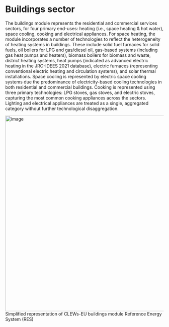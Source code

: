 # Buildings sector
The buildings module represents the residential and commercial services sectors, for four primary end-uses: heating (i.e., space heating & hot water), space cooling, cooking and electrical appliances. 
For space heating, the module incorporates a number of technologies to reflect the heterogeneity of heating systems in buildings. These include solid fuel furnaces for solid fuels, oil boilers for LPG and gas/diesel oil, gas-based systems (including gas heat pumps and heaters), biomass boilers for biomass and waste, district heating systems, heat pumps (indicated as advanced electric heating in the JRC-IDEES 2021 database), electric furnaces (representing conventional electric heating and circulation systems), and solar thermal installations.
Space cooling is represented by electric space cooling systems due the predominance of electricity-based cooling technologies in both residential and commercial buildings. Cooking is represented using three primary technologies: LPG stoves, gas stoves, and electric stoves, capturing the most common cooking appliances across the sectors. Lighting and electrical appliances are treated as a single, aggregated category without further technological disaggregation. 

<img width="1079" height="623" alt="image" src="https://github.com/user-attachments/assets/95e7eb59-95f3-429a-bffd-1e0f0a1d3be5" />
Simplified representation of CLEWs-EU buildings module Reference Energy System (RES)

